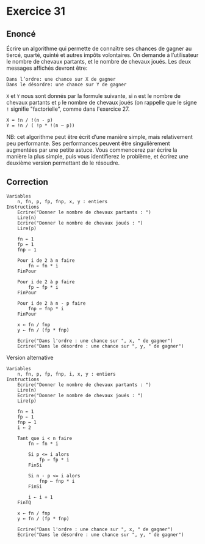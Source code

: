 # Exercice 31

## Enoncé

Écrire un algorithme qui permette de connaître ses chances de gagner au tiercé, quarté, quinté et autres impôts volontaires. On demande à l’utilisateur le nombre de chevaux partants, et le nombre de chevaux joués. Les deux messages affichés devront être:

```
Dans l’ordre: une chance sur X de gagner
Dans le désordre: une chance sur Y de gagner
```

`X` et `Y` nous sont donnés par la formule suivante, si `n` est le nombre de chevaux partants et `p` le nombre de chevaux joués (on rappelle que le signe `!` signifie "factorielle", comme dans l'exercice 27.

```
X = !n / !(n - p)
Y = !n / ( !p * !(n – p))
```

NB: cet algorithme peut être écrit d’une manière simple, mais relativement peu performante. Ses performances peuvent être singulièrement augmentées par une petite astuce. Vous commencerez par écrire la manière la plus simple, puis vous identifierez le problème, et écrirez une deuxième version permettant de le résoudre.

## Correction

```
Variables
    n, fn, p, fp, fnp, x, y : entiers
Instructions
    Ecrire("Donner le nombre de chevaux partants : ")
    Lire(n)
    Ecrire("Donner le nombre de chevaux joués : ")
    Lire(p)

    fn ← 1
    fp ← 1
    fnp ← 1

    Pour i de 2 à n faire
        fn ← fn * i
    FinPour

    Pour i de 2 à p faire
        fp ← fp * i
    FinPour

    Pour i de 2 à n - p faire
        fnp ← fnp * i
    FinPour

    x ← fn / fnp
    y ← fn / (fp * fnp)

    Ecrire("Dans l'ordre : une chance sur ", x, " de gagner")
    Ecrire("Dans le désordre : une chance sur ", y, " de gagner")
```

Version alternative

```
Variables
    n, fn, p, fp, fnp, i, x, y : entiers
Instructions
    Ecrire("Donner le nombre de chevaux partants : ")
    Lire(n)
    Ecrire("Donner le nombre de chevaux joués : ")
    Lire(p)

    fn ← 1
    fp ← 1
    fnp ← 1
    i ← 2

    Tant que i < n faire
        fn ← fn * i
        
        Si p <= i alors
            fp ← fp * i
        FinSi

        Si n - p <= i alors
            fnp ← fnp * i
        FinSi
        
        i ← i + 1
    FinTQ

    x ← fn / fnp
    y ← fn / (fp * fnp)

    Ecrire("Dans l'ordre : une chance sur ", x, " de gagner")
    Ecrire("Dans le désordre : une chance sur ", y, " de gagner")
```